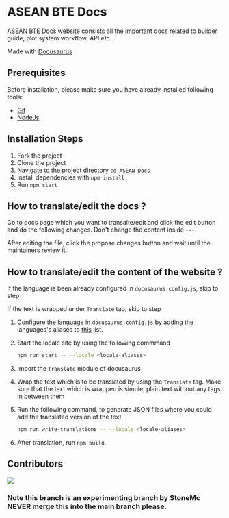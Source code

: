 # ASEAN BTE Docs

[ASEAN BTE Docs](https://asean-docs.netlify.app) website consists all the important docs related to builder guide, plot system workflow, API etc..

Made with [Docusaurus](https://docusaurus.io/)

## Prerequisites

Before installation, please make sure you have already installed following tools:

- [Git](https://git-scm.com/downloads)
- [NodeJs](https://nodejs.org/en/download/)

## Installation Steps

1. Fork the project
2. Clone the project
3. Navigate to the project directory `cd ASEAN-Docs`
4. Install dependencies with `npm install`
5. Run `npm start`

## How to translate/edit the docs ?

Go to docs page which you want to transalte/edit and click the edit button and do the following changes. Don't change the content inside `---`

After editing the file, click the propose changes button and wait until the maintainers review it.

## How to translate/edit the content of the website ?

If the language is been already configured in `docusaurus.config.js`, skip to step 

If the text is wrapped under `Translate` tag, skip to step 

1. Configure the language in `docusaurus.config.js` by adding the languages's aliases to [this](https://github.com/ASEAN-Build-The-Earth/ASEAN-Docs/blob/main/docusaurus.config.js#L117) list.
2. Start the locale site by using the following commmand 

   ```bash 
   npm run start -- --locale <locale-aliases>
   ```
3. Import the `Translate` module of docusaurus
4. Wrap the text which is to be translated by using the `Translate` tag. Make sure that the text which is wrapped is simple, plain text without any tags in between them
5. Run the following command, to generate JSON files where you could add the translated version of the text 
   ```bash
   npm run write-translations -- --locale <locale-aliases>
   ```
6. After translation, run `npm build`.

## Contributors 

<a href="https://github.com/ASEAN-Build-The-Earth/ASEAN-Docs/graphs/contributors">
  <img src="https://contrib.rocks/image?repo=ASEAN-Build-The-Earth/ASEAN-Docs" />
</a>



### Note this branch is an experimenting branch by StoneMc NEVER merge this into the main branch please.